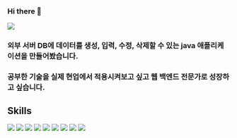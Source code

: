 ### Hi there 👋

<!--
**moorin/moorin** is a ✨ _special_ ✨ repository because its `README.md` (this file) appears on your GitHub profile.

Here are some ideas to get you started:

- 🔭 I’m currently working on ...
- 🌱 I’m currently learning ...
- 👯 I’m looking to collaborate on ...
- 🤔 I’m looking for help with ...
- 💬 Ask me about ...
- 📫 How to reach me: ...
- 😄 Pronouns: ...
- ⚡ Fun fact: ...
-->

<img src="https://capsule-render.vercel.app/api?type=waving&color=auto&height=200&section=header&text=열정을%20담은%20신입%20개발자%20입니다.&desc=Hello%20capsule%20render&fontSize=45" />
<h3>외부 서버 DB에 데이터를 생성, 입력, 수정, 삭제할 수 있는 java 애플리케이션을 만들어봤습니다.</h3>
<h3>공부한 기술을 실제 현업에서 적용시켜보고 싶고 웹 백엔드 전문가로 성장하고 싶습니다.</h3>

<h2>Skills</h2>
<img src="https://img.shields.io/badge/JSON-000000?style=flat&logo=JSON&logoColor=white"/>
<img src="https://img.shields.io/badge/MariaDB-003545?style=flat&logo=MariaDB&logoColor=white"/>
<img src="https://img.shields.io/badge/MySQL-4479A1?style=flat&logo=MySQL&logoColor=white"/>
<img src="https://img.shields.io/badge/Oracle-F80000?style=flat&logo=Oracle&logoColor=white"/>
<img src="https://img.shields.io/badge/Python-3776AB?style=flat&logo=Python&logoColor=white"/>
<img src="https://img.shields.io/badge/JAVA-007396?style=flat&logo=JAVA&logoColor=white"/>
<img src="https://img.shields.io/badge/HTML5-E34F26?style=flat&logo=HTML5&logoColor=white"/>
<img src="https://img.shields.io/badge/CSS3-1572B6?style=flat&logo=CSS3&logoColor=white"/>
<img src="https://img.shields.io/badge/JavaScript-F7DF1E?style=flat&logo=JavaScript&logoColor=white"/>


